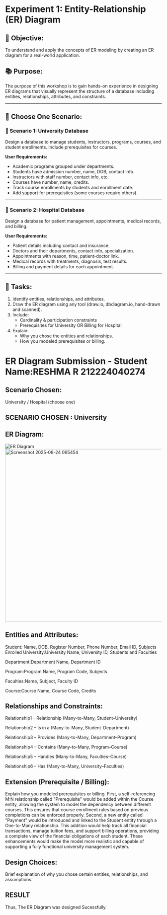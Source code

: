 # Experiment 1: Entity-Relationship (ER) Diagram

## 🎯 Objective:
To understand and apply the concepts of ER modeling by creating an ER diagram for a real-world application.

## 📚 Purpose:
The purpose of this workshop is to gain hands-on experience in designing ER diagrams that visually represent the structure of a database including entities, relationships, attributes, and constraints.

---

## 🧪 Choose One Scenario:

### 🔹 Scenario 1: University Database
Design a database to manage students, instructors, programs, courses, and student enrollments. Include prerequisites for courses.

**User Requirements:**
- Academic programs grouped under departments.
- Students have admission number, name, DOB, contact info.
- Instructors with staff number, contact info, etc.
- Courses have number, name, credits.
- Track course enrollments by students and enrollment date.
- Add support for prerequisites (some courses require others).

---

### 🔹 Scenario 2: Hospital Database
Design a database for patient management, appointments, medical records, and billing.

**User Requirements:**
- Patient details including contact and insurance.
- Doctors and their departments, contact info, specialization.
- Appointments with reason, time, patient-doctor link.
- Medical records with treatments, diagnosis, test results.
- Billing and payment details for each appointment.

---

## 📝 Tasks:
1. Identify entities, relationships, and attributes.
2. Draw the ER diagram using any tool (draw.io, dbdiagram.io, hand-drawn and scanned).
3. Include:
   - Cardinality & participation constraints
   - Prerequisites for University OR Billing for Hospital
4. Explain:
   - Why you chose the entities and relationships.
   - How you modeled prerequisites or billing.

# ER Diagram Submission - Student Name:RESHMA R    212224040274

## Scenario Chosen:
University / Hospital (choose one)
## SCENARIO CHOSEN : University

## ER Diagram:
![ER Diagram](er_diagram.png)
<img width="1367" height="557" alt="Screenshot 2025-08-24 095454" src="https://github.com/user-attachments/assets/2d5d5c7f-17e9-4aae-bc9a-6de3ff6290e0" />


## Entities and Attributes:
Student: Name, DOB, Register Number, Phone Number, Email ID, Subjects Enrolled
University:University Name, University ID, Students and Faculties

Department:Department Name, Department ID

Program:Program Name, Program Code, Subjects

Faculties:Name, Subject, Faculty ID

Course:Course Name, Course Code, Credits


## Relationships and Constraints:
Relationship1 – Relationship (Many-to-Many, Student–University)

Relationship2 – Is in a (Many-to-Many, Student–Department)

Relationship3 – Provides (Many-to-Many, Department–Program)

Relationship4 – Contains (Many-to-Many, Program–Course)

Relationship5 – Handles (Many-to-Many, Faculties–Course)

Relationship6 – Has (Many-to-Many, University–Faculties)


## Extension (Prerequisite / Billing):
Explain how you modeled prerequisites or billing.
First, a self-referencing M:N
relationship called "Prerequisite" would be added within the Course entity, allowing
the system to model the dependency between different courses. This ensures that
course enrollment rules based on previous completions can be enforced properly.
Second, a new entity called "Payment" would be introduced and linked to the
Student entity through a One-to-Many relationship. This addition would help track
all financial transactions, manage tuition fees, and support billing operations,
providing a complete view of the financial obligations of each student. These
enhancements would make the model more realistic and capable of supporting a
fully functional university management system.
## Design Choices:
Brief explanation of why you chose certain entities, relationships, and assumptions.

## RESULT
Thus, The ER Diagram was designed Sucessfully.
